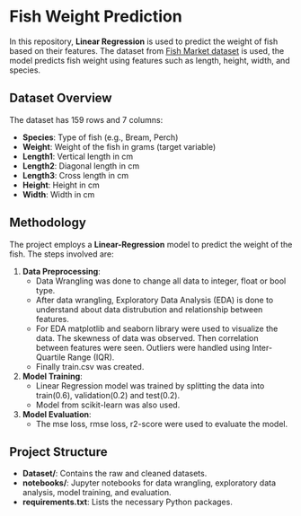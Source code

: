 # Fish Weight Prediction

In this repository, **Linear Regression** is used to predict the weight of fish based on their features. The dataset from [Fish Market dataset](https://www.kaggle.com/datasets/aungpyaeap/fish-market) is used, the model predicts fish weight using features such as length, height, width, and species.

## Dataset Overview

The dataset has 159 rows and 7 columns:

- **Species**: Type of fish (e.g., Bream, Perch)
- **Weight**: Weight of the fish in grams (target variable)
- **Length1**: Vertical length in cm
- **Length2**: Diagonal length in cm
- **Length3**: Cross length in cm
- **Height**: Height in cm
- **Width**: Width in cm

## Methodology

The project employs a **Linear-Regression** model to predict the weight of the fish. The steps involved are:

1. **Data Preprocessing**:
   * Data Wrangling was done to change all data to integer, float or bool type.
   * After data wrangling, Exploratory Data Analysis (EDA) is done to understand about data distrubution and relationship between features.
   * For EDA matplotlib and seaborn library were used to visualize the data. The skewness of data was observed. Then correlation between features were seen. Outliers were handled using Inter-Quartile Range (IQR).
   * Finally train.csv was created.
3. **Model Training**:
    * Linear Regression model was trained by splitting the data into train(0.6), validation(0.2) and test(0.2).
    * Model from scikit-learn was also used.
5. **Model Evaluation**: 
    * The mse loss, rmse loss, r2-score were used to evaluate the model.

## Project Structure

- **Dataset/**: Contains the raw and cleaned datasets.
- **notebooks/**: Jupyter notebooks for data wrangling, exploratory data analysis, model training, and evaluation.
- **requirements.txt**: Lists the necessary Python packages.
